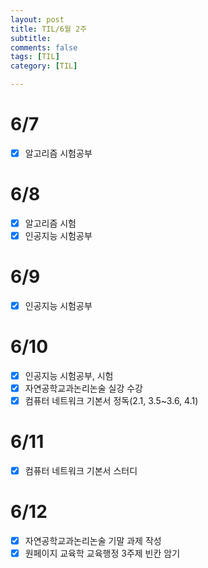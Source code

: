 ```yaml
---
layout: post
title: TIL/6월 2주
subtitle: 
comments: false
tags: [TIL]
category: [TIL]

---
```


# 6/7
- [x] 알고리즘 시험공부

# 6/8 
- [x] 알고리즘 시험
- [x] 인공지능 시험공부

# 6/9
- [x] 인공지능 시험공부

# 6/10
- [x] 인공지능 시험공부, 시험
- [x] 자연공학교과논리논술 실강 수강
- [x] 컴퓨터 네트워크 기본서 정독(2.1, 3.5~3.6, 4.1)

# 6/11
- [x] 컴퓨터 네트워크 기본서 스터디 

# 6/12
- [x] 자연공학교과논리논술 기말 과제 작성
- [x] 원페이지 교육학 교육행정 3주제 빈칸 암기 
